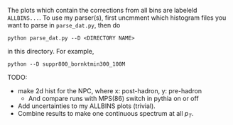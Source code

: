 The plots which contain the corrections from all bins are labeleld `ALLBINS...`. To use my parser(s), first uncmment which histogram files you want to parse in `parse_dat.py`, then do

`python parse_dat.py --D <DIRECTORY NAME>`

in this directory. For example,

`python --D suppr800_bornktmin300_100M`


TODO:
* make 2d hist for the NPC, where x: post-hadron, y: pre-hadron
	* And compare runs with MPS(86) switch in pythia on or off 
* Add uncertainties to my ALLBINS plots (trivial).
* Combine results to make one continuous spectrum at all $p_T$.


